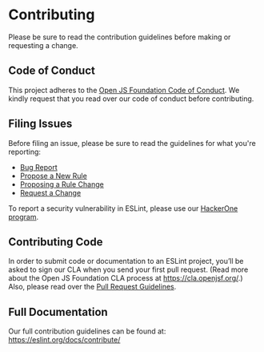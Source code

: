 # Contributing

Please be sure to read the contribution guidelines before making or requesting a change.

## Code of Conduct

This project adheres to the [Open JS Foundation Code of Conduct](https://eslint.org/conduct). We kindly request that you read over our code of conduct before contributing.

## Filing Issues

Before filing an issue, please be sure to read the guidelines for what you're reporting:

* [Bug Report](https://eslint.org/docs/contribute/report-bugs)
* [Propose a New Rule](https://eslint.org/docs/contribute/propose-new-rule)
* [Proposing a Rule Change](https://eslint.org/docs/contribute/propose-rule-change)
* [Request a Change](https://eslint.org/docs/contribute/request-change)

To report a security vulnerability in ESLint, please use our [HackerOne program](https://hackerone.com/eslint).

## Contributing Code

In order to submit code or documentation to an ESLint project, you’ll be asked to sign our CLA when you send your first pull request. (Read more about the Open JS Foundation CLA process at <https://cla.openjsf.org/>.) Also, please read over the [Pull Request Guidelines](https://eslint.org/docs/contribute/pull-requests).

## Full Documentation

Our full contribution guidelines can be found at:
<https://eslint.org/docs/contribute/>
